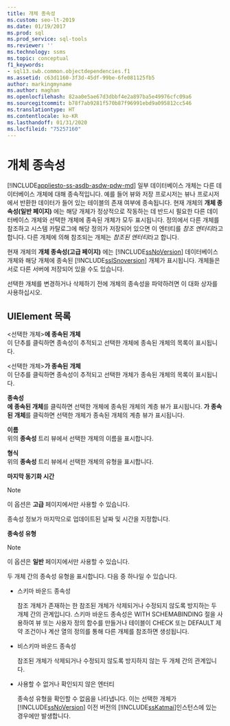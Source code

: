 ```yaml
---
title: 개체 종속성
ms.custom: seo-lt-2019
ms.date: 01/19/2017
ms.prod: sql
ms.prod_service: sql-tools
ms.reviewer: ''
ms.technology: ssms
ms.topic: conceptual
f1_keywords:
- sql13.swb.common.objectdependencies.f1
ms.assetid: c63d1160-3f3d-45df-99be-6fe081125fb5
author: markingmyname
ms.author: maghan
ms.openlocfilehash: 82aa0e5ae67d3dbbf4e2a897ba5e49976cfc09a6
ms.sourcegitcommit: b78f7ab9281f570b87f96991ebd9a095812cc546
ms.translationtype: HT
ms.contentlocale: ko-KR
ms.lasthandoff: 01/31/2020
ms.locfileid: "75257160"
---
```

# <a name="object-dependencies"></a>개체 종속성
[!INCLUDE[appliesto-ss-asdb-asdw-pdw-md](../../includes/appliesto-ss-asdb-asdw-pdw-md.md)]
일부 데이터베이스 개체는 다른 데이터베이스 개체에 대해 종속적입니다. 예를 들어 뷰와 저장 프로시저는 뷰나 프로시저에서 반환한 데이터가 들어 있는 테이블의 존재 여부에 종속됩니다. 현재 개체의 **개체 종속성(일반 페이지)** 에는 해당 개체가 정상적으로 작동하는 데 반드시 필요한 다른 데이터베이스 개체와 선택한 개체에 종속된 개체가 모두 표시됩니다. 정의에서 다른 개체를 참조하고 시스템 카탈로그에 해당 정의가 저장되어 있으면 이 엔터티를 *참조 엔터티*라고 합니다. 다른 개체에 의해 참조되는 개체는 *참조된 엔터티*라고 합니다.  
  
현재 개체의 **개체 종속성(고급 페이지)** 에는 [!INCLUDE[ssNoVersion](../../includes/ssnoversion-md.md)] 데이터베이스 개체와 해당 개체에 종속된 [!INCLUDE[ssISnoversion](../../includes/ssisnoversion-md.md)] 개체가 표시됩니다. 개체들은 서로 다른 서버에 저장되어 있을 수도 있습니다.  
  
선택한 개체를 변경하거나 삭제하기 전에 개체의 종속성을 파악하려면 이 대화 상자를 사용하십시오.  
  
## <a name="uielement-list"></a>UIElement 목록  
\<선택한 개체>**에 종속된 개체**   
이 단추를 클릭하면 종속성이 추적되고 선택한 개체에 종속된 개체의 목록이 표시됩니다.  
  
\<선택한 개체>**가 종속된** **개체**   
이 단추를 클릭하면 종속성이 추적되고 선택한 개체가 종속된 개체의 목록이 표시됩니다.  
  
**종속성**  
*<selected object>* **에 종속된 개체**를 클릭하면 선택한 개체에 종속된 개체의 계층 뷰가 표시됩니다. *<selected object>* **가 종속된** **개체**를 클릭하면 선택한 개체가 종속된 개체의 계층 뷰가 표시됩니다.  
  
**이름**  
위의 **종속성** 트리 뷰에서 선택한 개체의 이름을 표시합니다.  
  
**형식**  
위의 **종속성** 트리 뷰에서 선택한 개체의 유형을 표시합니다.  
  
**마지막 동기화 시간**  
> [!NOTE]  
> 이 옵션은 **고급** 페이지에서만 사용할 수 있습니다.  
  
종속성 정보가 마지막으로 업데이트된 날짜 및 시간을 지정합니다.  
  
**종속성 유형**  
> [!NOTE]  
> 이 옵션은 **일반** 페이지에서만 사용할 수 있습니다.  
  
두 개체 간의 종속성 유형을 표시합니다. 다음 중 하나일 수 있습니다.  
  
-   스키마 바운드 종속성  
  
    참조 개체가 존재하는 한 참조된 개체가 삭제되거나 수정되지 않도록 방지하는 두 개체 간의 관계입니다. 스키마 바운드 종속성은 WITH SCHEMABINDING 절을 사용하여 뷰 또는 사용자 정의 함수를 만들거나 테이블이 CHECK 또는 DEFAULT 제약 조건이나 계산 열의 정의를 통해 다른 개체를 참조하면 생성됩니다.  
  
-   비스키마 바운드 종속성  
  
    참조된 개체가 삭제되거나 수정되지 않도록 방지하지 않는 두 개체 간의 관계입니다.  
  
-   사용할 수 없거나 확인되지 않은 엔터티  
  
    종속성 유형을 확인할 수 없음을 나타냅니다. 이는 선택한 개체가 [!INCLUDE[ssNoVersion](../../includes/ssnoversion-md.md)] 이전 버전의 [!INCLUDE[ssKatmai](../../includes/sskatmai_md.md)]인스턴스에 있는 경우에만 발생합니다.  
  

